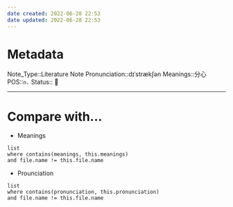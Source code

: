```yaml
---
date created: 2022-06-28 22:53
date updated: 2022-06-28 22:53
---
```


# Metadata

Note_Type::Literature Note
Pronunciation::dɪˈstrækʃən
Meanings::分心
POS::`n.`
Status:: 👶

---

# Compare with...

- Meanings

```dataview
list
where contains(meanings, this.meanings)
and file.name != this.file.name
```

- Prounciation

```dataview
list
where contains(pronunciation, this.pronunciation)
and file.name != this.file.name
```
